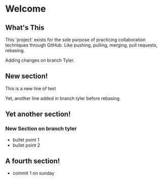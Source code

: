 # Welcome

## What's This

This 'project' exists for the sole purpose of practicing collaboration techniques through GitHub. Like pushing, pulling, merging, pull requests, rebasing. 

Adding changes on branch Tyler.

## New section!
This is a new line of text

Yet, another line added in branch tyler before rebasing

## Yet another section!
### New Section on branch tyler
 * bullet point 1
 * bullet point 2

## A fourth section!

* commit 1 on sunday
